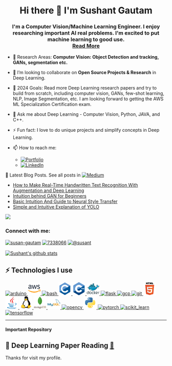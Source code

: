 

<!--
**sushant097/sushant097** is a ✨ _special_ ✨ repository because its `README.md` (this file) appears on your GitHub profile.

Here are some ideas to get you started:

- 🔭 I’m currently working on ...
- 🌱 I’m currently learning ...
- 👯 I’m looking to collaborate on ...
- 🤔 I’m looking for help with ...
- 💬 Ask me about ...
- 📫 How to reach me: ...
- 😄 Pronouns: ...
- ⚡ Fun fact: ...
-->


 <h1 align="center">Hi there 👋 I'm Sushant Gautam</h1> <h4 align="right"></h4>
 

<h3 align="center">I'm a Computer Vision/Machine Learning Engineer. I enjoy researching important AI real problems. I'm excited to put machine learning to good use. <br/> <b><a href="https://sushant097.github.io/">Read More</a></b></h3>



- 🌱 Research Areas: **Computer Vision: Object Detection and tracking, GANs, segmentation etc.**

- 👯 I’m looking to collaborate on **Open Source Projects & Research** in Deep Learning.
- 🥅 2024 Goals: Read more Deep Learning research papers and try to build from scratch, including computer vision, GANs, few-shot learning, NLP, Image Segmentation, etc. I am looking forward to getting the AWS ML Specialization Certification exam.
- 💬 Ask me about Deep Learning - Computer Vision, Python, JAVA, and C++.
- ⚡ Fun fact: I love to do unique projects and simplify concepts in Deep Learning.
- 📫 How to reach me: 
  -    [![Portfolio](https://img.shields.io/badge/website-000000?style=for-the-badge&logo=About.me&logoColor=white)](https://sushant097.github.io/)
  -    [![LinkedIn](https://img.shields.io/badge/linkedin-%230077B5.svg?style=for-the-badge&logo=linkedin&logoColor=white)](https://www.linkedin.com/in/susan-gautam/)


📕 Latest Blog Posts. See all posts in [![Medium](https://badges.aleen42.com/src/medium.svg?style=for-the-badge&logo=linkedin&logoColor=white)](https://medium.com/@sushantgautm)
- [How to Make Real-Time Handwritten Text Recognition With Augmentation and Deep Learning](https://sushantgautm.medium.com/how-to-make-real-time-handwritten-text-recognition-with-augmentation-and-deep-learning-9281323d80c1)
- [Intuition behind GAN for Beginners](https://medium.com/@sushantgautm/the-intuition-behind-gans-for-beginners-63b0b761961b)
- [Basic Intuition And Guide to Neural Style Transfer](https://medium.com/@sushantgautm/basic-intuition-and-guide-to-neural-style-transfer-daf7022d6883)
- [Simple and Intuitive Explanation of YOLO](https://medium.com/@sushantgautm/simple-and-intuitive-explanation-of-yolo-fc8fe231e2da)

![](https://komarev.com/ghpvc/?username=sushant097&color=green)   

<h3 align="left">Connect with me:</h3>
<p align="left">
<a href="https://linkedin.com/in/susan-gautam" target="blank"><img align="center" src="https://cdn.jsdelivr.net/npm/simple-icons@3.0.1/icons/linkedin.svg" alt="susan-gautam" height="30" width="40" /></a>
<a href="https://stackoverflow.com/users/7338066" target="blank"><img align="center" src="https://cdn.jsdelivr.net/npm/simple-icons@3.0.1/icons/stackoverflow.svg" alt="7338066" height="30" width="40" /></a>
<!-- <a href="https://kaggle.com/sushant097" target="blank"><img align="center" src="https://cdn.jsdelivr.net/npm/simple-icons@3.0.1/icons/kaggle.svg" alt="sushant097" height="30" width="40" /></a> -->
<a href="https://medium.com/@susant" target="blank"><img align="center" src="https://cdn.jsdelivr.net/npm/simple-icons@3.0.1/icons/medium.svg" alt="@susant" height="30" width="40" /></a>
<!-- <a href="https://www.leetcode.com/learn_019" target="blank"><img align="center" src="https://cdn.jsdelivr.net/npm/simple-icons@3.0.1/icons/leetcode.svg" alt="learn_019" height="30" width="40" /></a> -->
</p>

<a href="https://github.com/sushant097/github-readme-stats"><img align="center" src="https://github-readme-stats.vercel.app/api?username=sushant097&show_icons=true&include_all_commits=true&theme=buefy&hide_border=true" alt="Sushant's github stats" /></a>

<!-- <p>&nbsp;<img align="center" src="https://github-readme-stats.vercel.app/api?username=sushant097&show_icons=true&theme=radical" alt="sushant097" /></p> -->

## ⚡  Technologies I use 
<p align="left"> <a href="https://www.arduino.cc/" target="_blank"> <img src="https://cdn.worldvectorlogo.com/logos/arduino-1.svg" alt="arduino" width="40" height="40"/> </a> <a href="https://aws.amazon.com" target="_blank"> <img src="https://raw.githubusercontent.com/devicons/devicon/master/icons/amazonwebservices/amazonwebservices-original-wordmark.svg" alt="aws" width="40" height="40"/> </a> <a href="https://www.gnu.org/software/bash/" target="_blank"> <img src="https://www.vectorlogo.zone/logos/gnu_bash/gnu_bash-icon.svg" alt="bash" width="40" height="40"/> </a> <a href="https://www.cprogramming.com/" target="_blank"> <img src="https://raw.githubusercontent.com/devicons/devicon/master/icons/c/c-original.svg" alt="c" width="40" height="40"/> </a> <a href="https://www.w3schools.com/cpp/" target="_blank"> <img src="https://raw.githubusercontent.com/devicons/devicon/master/icons/cplusplus/cplusplus-original.svg" alt="cplusplus" width="40" height="40"/> </a> <a href="https://www.docker.com/" target="_blank"> <img src="https://raw.githubusercontent.com/devicons/devicon/master/icons/docker/docker-original-wordmark.svg" alt="docker" width="40" height="40"/> </a> <a href="https://flask.palletsprojects.com/" target="_blank"> <img src="https://www.vectorlogo.zone/logos/pocoo_flask/pocoo_flask-icon.svg" alt="flask" width="40" height="40"/> </a> <a href="https://cloud.google.com" target="_blank"> <img src="https://www.vectorlogo.zone/logos/google_cloud/google_cloud-icon.svg" alt="gcp" width="40" height="40"/> </a> <a href="https://git-scm.com/" target="_blank"> <img src="https://www.vectorlogo.zone/logos/git-scm/git-scm-icon.svg" alt="git" width="40" height="40"/> </a> <a href="https://www.w3.org/html/" target="_blank"> <img src="https://raw.githubusercontent.com/devicons/devicon/master/icons/html5/html5-original-wordmark.svg" alt="html5" width="40" height="40"/> </a> <a href="https://www.java.com" target="_blank"> <img src="https://raw.githubusercontent.com/devicons/devicon/master/icons/java/java-original.svg" alt="java" width="40" height="40"/> </a> <a href="https://www.linux.org/" target="_blank"> <img src="https://raw.githubusercontent.com/devicons/devicon/master/icons/linux/linux-original.svg" alt="linux" width="40" height="40"/> </a> <a href="https://www.mongodb.com/" target="_blank"> <img src="https://raw.githubusercontent.com/devicons/devicon/master/icons/mongodb/mongodb-original-wordmark.svg" alt="mongodb" width="40" height="40"/> </a> <a href="https://www.mysql.com/" target="_blank"> <img src="https://raw.githubusercontent.com/devicons/devicon/master/icons/mysql/mysql-original-wordmark.svg" alt="mysql" width="40" height="40"/> </a> <a href="https://opencv.org/" target="_blank"> <img src="https://www.vectorlogo.zone/logos/opencv/opencv-icon.svg" alt="opencv" width="40" height="40"/> </a> <a href="https://www.python.org" target="_blank"> <img src="https://raw.githubusercontent.com/devicons/devicon/master/icons/python/python-original.svg" alt="python" width="40" height="40"/> </a> <a href="https://pytorch.org/" target="_blank"> <img src="https://www.vectorlogo.zone/logos/pytorch/pytorch-icon.svg" alt="pytorch" width="40" height="40"/> </a> <a href="https://scikit-learn.org/" target="_blank"> <img src="https://upload.wikimedia.org/wikipedia/commons/0/05/Scikit_learn_logo_small.svg" alt="scikit_learn" width="40" height="40"/> </a> <a href="https://www.tensorflow.org" target="_blank"> <img src="https://www.vectorlogo.zone/logos/tensorflow/tensorflow-icon.svg" alt="tensorflow" width="40" height="40"/> </a> </p>



------------------------------------------------------------
#### Important Repository
💾 Deep Learning Paper Reading [🔗](https://github.com/sushant097/30-Days-GANs-Paper-Reading)
------------------------------------------------------------
Thanks for visit my profile.
